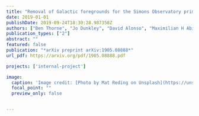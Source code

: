 ```yaml
---
title: "Removal of Galactic foregrounds for the Simons Observatory primordial gravitational wave search"
date: 2019-01-01
publishDate: 2019-09-24T18:30:28.987358Z
authors: ["Ben Thorne", "Jo Dunkley", "David Alonso", "Maximilian H Abitbol", "Josquin Errard", "J Colin Hill", "Brian Keating", "Grant Teply", "Edward J Wollack"]
publication_types: ["2"]
abstract: ""
featured: false
publication: "*arXiv preprint arXiv:1905.08888*"
url_pdf: https://arxiv.org/pdf/1905.08888.pdf

projects: ['internal-project']

image:
  caption: 'Image credit: [Photo by Mat Reding on Unsplash](https://unsplash.com/photos/C5VhS0fDXxA)'
  focal_point: ""
  preview_only: false


---
```


